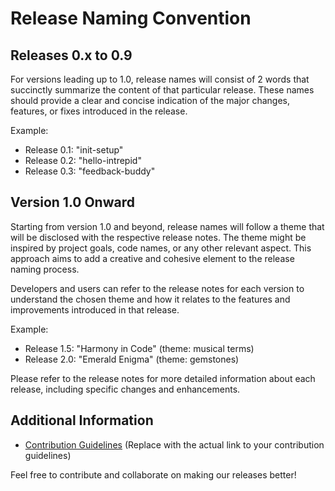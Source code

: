 # Release Naming Convention

## Releases 0.x to 0.9
For versions leading up to 1.0, release names will consist of 2 words that succinctly summarize the content of that particular release. These names should provide a clear and concise indication of the major changes, features, or fixes introduced in the release.

Example:
- Release 0.1: "init-setup"
- Release 0.2: "hello-intrepid"
- Release 0.3: "feedback-buddy"

## Version 1.0 Onward
Starting from version 1.0 and beyond, release names will follow a theme that will be disclosed with the respective release notes. The theme might be inspired by project goals, code names, or any other relevant aspect. This approach aims to add a creative and cohesive element to the release naming process.

Developers and users can refer to the release notes for each version to understand the chosen theme and how it relates to the features and improvements introduced in that release.

Example:

- Release 1.5: "Harmony in Code" (theme: musical terms)
- Release 2.0: "Emerald Enigma" (theme: gemstones) 


Please refer to the release notes for more detailed information about each release, including specific changes and enhancements.

## Additional Information
- [Contribution Guidelines](CONTRIBUTING.md) (Replace with the actual link to your contribution guidelines)

Feel free to contribute and collaborate on making our releases better!
